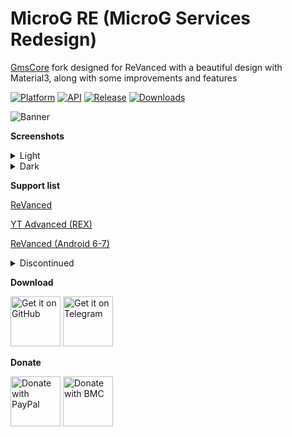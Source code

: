 # MicroG RE (MicroG Services Redesign)

[GmsCore](https://github.com/microg/GmsCore) fork designed for ReVanced with a beautiful design with Material3, along with some improvements and features

[![Platform](https://img.shields.io/badge/android-platform?style=for-the-badge&label=platform&labelColor=21262d&color=6e7681)](https://www.android.com) [![API](https://img.shields.io/badge/23%2B-level?style=for-the-badge&logo=android&logoColor=3cd382&label=API&labelColor=21262d&color=ff663b)](https://developer.android.com/studio/releases/platforms) [![Release](https://img.shields.io/github/v/release/WSTxda/MicroG-RE?display_name=tag&style=for-the-badge&logo=github&labelColor=21262d&color=1f6feb)](https://github.com/WSTxda/MicroG-RE/releases/latest) [![Downloads](https://img.shields.io/github/downloads/WSTxda/MicroG-RE/total?style=for-the-badge&labelColor=21262d&color=238636)](https://github.com/WSTxda/MicroG-RE/releases)

![Banner](https://raw.githubusercontent.com/WSTxda/MicroG-RE/master/Images/Banner.svg)

**Screenshots**

<details>
  <summary>Light</summary>

![Banner](https://raw.githubusercontent.com/WSTxda/MicroG-RE/master/Images/Light.png)

</details>

<details>
  <summary>Dark</summary>

![Banner](https://raw.githubusercontent.com/WSTxda/MicroG-RE/master/Images/Dark.png)

</details>

**Support list**

[ReVanced](https://github.com/ReVanced/revanced-patches)

[YT Advanced (REX)](https://github.com/YT-Advanced/ReX-patches)

[ReVanced (Android 6-7)](https://github.com/kitadai31/revanced-patches-android6-7)

<details>
  <summary>Discontinued</summary>
‎
‎ 

[Vanced](https://github.com/TeamVanced)

[ReVanced Extended (RVX)](https://github.com/inotia00/revanced-patches)

>Discontinued projects are <b>not recommended for use</b>, do <b>not report any issues</b> if you use one of these projects

</details>

**Download**

[<img src="https://raw.githubusercontent.com/WSTxda/QP-Gallery-Releases/master/Images/GitHub.svg"
alt='Get it on GitHub'
height="80">](https://github.com/WSTxda/MicroG-RE/releases) [<img src="https://raw.githubusercontent.com/WSTxda/QP-Gallery-Releases/master/Images/Telegram.svg"
alt='Get it on Telegram'
height="80">](https://t.me/WSTprojects)

**Donate**

[<img src="https://raw.githubusercontent.com/WSTxda/QP-Gallery-Releases/master/Images/PayPal.svg"
alt='Donate with PayPal'
height="80">](https://bit.ly/2lV0E6u) [<img src="https://raw.githubusercontent.com/WSTxda/QP-Gallery-Releases/master/Images/BMC.svg"
alt='Donate with BMC'
height="80">](https://www.buymeacoffee.com/wstxda)
